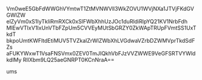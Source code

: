 Vm0weE5GbFdWWGhVYmtwT1ZtMVNWVll3WkZOVU1WVjNXa1JTVjFKdGVGWlZW
elZyVm0xS1IyTkliRmRXCk0xSlFWbXhhUzJOc1duRldiRlpYQ21KV1NrbFdh
MlEwVTIxV1IxUnVTbFZpUm5CVVEyMUtSbGRZY0ZkWApTRUpFVmtSS1UxTkdT
bkpoUmtKWFltdEtiMUV5TVZkalZrWlZWbXhLVGdwaVZrbDZWMVprTkdSdFZs
aFUKYWxwT1VsaFNSVmx0ZEV0TmJIQkhVbFJzVVZWWE9VeGFSRTVYWldkdlMy
RllXbm9LQ25aeGNRPT0KCnNraA==

ums